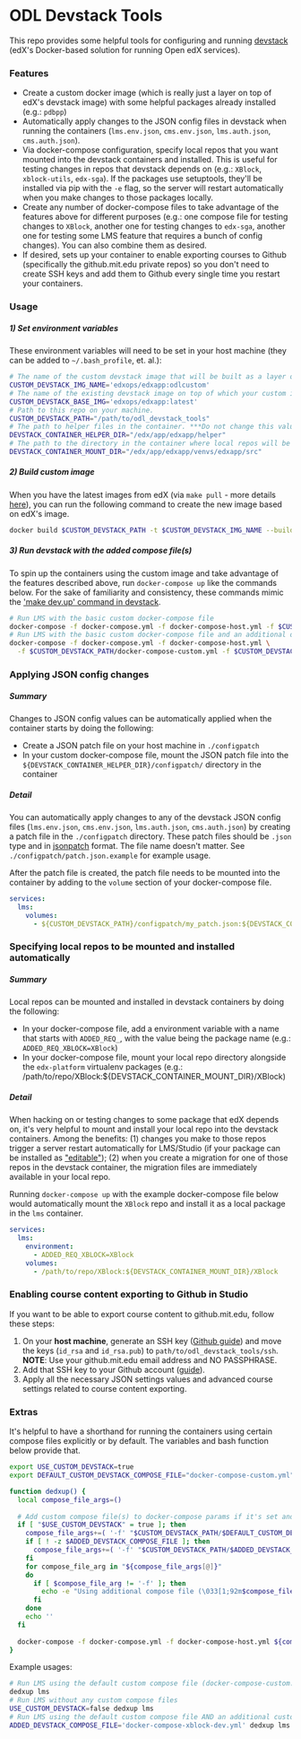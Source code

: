 # ODL Devstack Tools

This repo provides some helpful tools for configuring and running [devstack](https://github.com/edx/devstack) (edX's Docker-based solution for running Open edX services).

### Features

- Create a custom docker image (which is really just a layer on top of edX's 
  devstack image) with some helpful packages already installed (e.g.: `pdbpp`)
- Automatically apply changes to the JSON config files in devstack when running the containers
  (`lms.env.json`, `cms.env.json`, `lms.auth.json`, `cms.auth.json`).
- Via docker-compose configuration, specify local repos that you want mounted 
  into the devstack containers and installed. 
  This is useful for testing changes in repos that devstack depends on (e.g.: `XBlock`, 
  `xblock-utils`, `edx-sga`). If the packages use setuptools, they'll be installed via pip with the `-e` flag, so the 
  server will restart automatically when you make changes to those packages locally.
- Create any number of docker-compose files to take advantage of the features above for different
  purposes (e.g.: one compose file for testing changes to `XBlock`, another one for testing changes to `edx-sga`, 
  another one for testing some LMS feature that requires a bunch of config changes). You can also combine them as 
  desired.
- If desired, sets up your container to enable exporting courses to Github (specifically the 
  github.mit.edu private repos) so you don't need to create SSH keys and add them to Github
  every single time you restart your containers. 
 

### Usage

##### 1) Set environment variables
 
These environment variables will need to be set in your host machine (they can be added to `~/.bash_profile`, et. al.):

```bash
# The name of the custom devstack image that will be built as a layer on top of the devstack image.
CUSTOM_DEVSTACK_IMG_NAME='edxops/edxapp:odlcustom'
# The name of the existing devstack image on top of which your custom image will be based. Defaults to ""
CUSTOM_DEVSTACK_BASE_IMG='edxops/edxapp:latest'
# Path to this repo on your machine.
CUSTOM_DEVSTACK_PATH="/path/to/odl_devstack_tools"
# The path to helper files in the container. ***Do not change this value***
DEVSTACK_CONTAINER_HELPER_DIR="/edx/app/edxapp/helper"
# The path to the directory in the container where local repos will be mounted. ***Do not change this value***
DEVSTACK_CONTAINER_MOUNT_DIR="/edx/app/edxapp/venvs/edxapp/src"
```

##### 2) Build custom image

When you have the latest images from edX (via `make pull` - more details 
[here](https://github.com/edx/devstack#using-the-latest-images)), you can run the following command to 
create the new image based on edX's image.
 
```bash
docker build $CUSTOM_DEVSTACK_PATH -t $CUSTOM_DEVSTACK_IMG_NAME --build-arg BASE_IMG=$CUSTOM_DEVSTACK_BASE_IMG --no-cache
```

##### 3) Run devstack with the added compose file(s)

To spin up the containers using the custom image and take advantage of the features described above,
run `docker-compose up` like the commands below. For the sake of familiarity and consistency, these 
commands mimic the ['make dev.up' command in devstack](https://github.com/edx/devstack/blob/master/Makefile).

```bash
# Run LMS with the basic custom docker-compose file
docker-compose -f docker-compose.yml -f docker-compose-host.yml -f $CUSTOM_DEVSTACK_PATH/docker-compose-custom.yml up -d lms
# Run LMS with the basic custom docker-compose file and an additional one that you created
docker-compose -f docker-compose.yml -f docker-compose-host.yml \
  -f $CUSTOM_DEVSTACK_PATH/docker-compose-custom.yml -f $CUSTOM_DEVSTACK_PATH/docker-compose-mine.yml up -d lms
```

### Applying JSON config changes

##### Summary

Changes to JSON config values can be automatically applied when the container starts by doing the following:

- Create a JSON patch file on your host machine in `./configpatch`
- In your custom docker-compose file, mount the JSON patch file into the 
  `${DEVSTACK_CONTAINER_HELPER_DIR}/configpatch/` directory in the container

##### Detail

You can automatically apply changes to any of the devstack JSON config files 
(`lms.env.json`, `cms.env.json`, `lms.auth.json`, `cms.auth.json`) by creating a patch file 
in the `./configpatch` directory. These patch files should be `.json` type and in 
[jsonpatch](http://jsonpatch.com/) format. The file name doesn't matter. See `./configpatch/patch.json.example` 
for example usage.

After the patch file is created, the patch file needs to be mounted into the container by adding to the `volume`
section of your docker-compose file.

```yml
services:
  lms:
    volumes:
      - ${CUSTOM_DEVSTACK_PATH}/configpatch/my_patch.json:${DEVSTACK_CONTAINER_HELPER_DIR}/configpatch/my_patch.json
```

### Specifying local repos to be mounted and installed automatically

##### Summary

Local repos can be mounted and installed in devstack containers by doing the following:

- In your docker-compose file, add a environment variable with a name that starts with `ADDED_REQ_`, with the value
  being the package name (e.g.: `ADDED_REQ_XBLOCK=XBlock`) 
- In your docker-compose file, mount your local repo directory alongside the `edx-platform` virtualenv packages 
  (e.g.: /path/to/repo/XBlock:${DEVSTACK_CONTAINER_MOUNT_DIR}/XBlock)

##### Detail

When hacking on or testing changes to some package that edX depends on, it's very helpful to mount and install your 
local repo into the devstack containers. Among the benefits: (1) changes you make to those repos trigger a server
restart automatically for LMS/Studio (if your package can be installed as ["editable"](https://pip.pypa.io/en/stable/reference/pip_install/#editable-installs)); 
(2) when you create a migration for one of those repos in the devstack container, 
the migration files are immediately available in your local repo.

Running `docker-compose up` with the example docker-compose file below would automatically mount the `XBlock` repo 
and install it as a local package in the `lms` container.
   
```yml
services:
  lms:
    environment:
      - ADDED_REQ_XBLOCK=XBlock
    volumes:
      - /path/to/repo/XBlock:${DEVSTACK_CONTAINER_MOUNT_DIR}/XBlock
```


### Enabling course content exporting to Github in Studio

If you want to be able to export course content to github.mit.edu, follow these steps:

1. On your **host machine**, generate an SSH key ([Github guide](https://help.github.com/articles/generating-a-new-ssh-key-and-adding-it-to-the-ssh-agent/#generating-a-new-ssh-key))
  and move the keys (`id_rsa` and `id_rsa.pub`) to `path/to/odl_devstack_tools/ssh`.
  **NOTE**: Use your github.mit.edu email address and NO PASSPHRASE.
1. Add that SSH key to your Github account ([guide](https://help.github.com/articles/adding-a-new-ssh-key-to-your-github-account/)).
1. Apply all the necessary JSON settings values and advanced course settings related
  to course content exporting.

### Extras

It's helpful to have a shorthand for running the containers using certain compose files explicitly or by default.
The variables and bash function below provide that.  

```bash
export USE_CUSTOM_DEVSTACK=true
export DEFAULT_CUSTOM_DEVSTACK_COMPOSE_FILE="docker-compose-custom.yml"

function dedxup() {
  local compose_file_args=()
  
  # Add custom compose file(s) to docker-compose params if it's set and the file exists
  if [ "$USE_CUSTOM_DEVSTACK" = true ]; then
    compose_file_args+=( '-f' "$CUSTOM_DEVSTACK_PATH/$DEFAULT_CUSTOM_DEVSTACK_COMPOSE_FILE" )
    if [ ! -z $ADDED_DEVSTACK_COMPOSE_FILE ]; then
      compose_file_args+=( '-f' "$CUSTOM_DEVSTACK_PATH/$ADDED_DEVSTACK_COMPOSE_FILE" )
    fi
    for compose_file_arg in "${compose_file_args[@]}"
    do
      if [ $compose_file_arg != '-f' ]; then
        echo -e "Using additional compose file (\033[1;92m$compose_file_arg\e[0m) ..."
      fi
    done
    echo ''
  fi
  
  docker-compose -f docker-compose.yml -f docker-compose-host.yml ${compose_file_args[@]} up -d $@
}
```

Example usages:
```bash
# Run LMS using the default custom compose file (docker-compose-custom.yml)
dedxup lms
# Run LMS without any custom compose files
USE_CUSTOM_DEVSTACK=false dedxup lms
# Run LMS using the default custom compose file AND an additional custom compose file
ADDED_DEVSTACK_COMPOSE_FILE='docker-compose-xblock-dev.yml' dedxup lms
```
